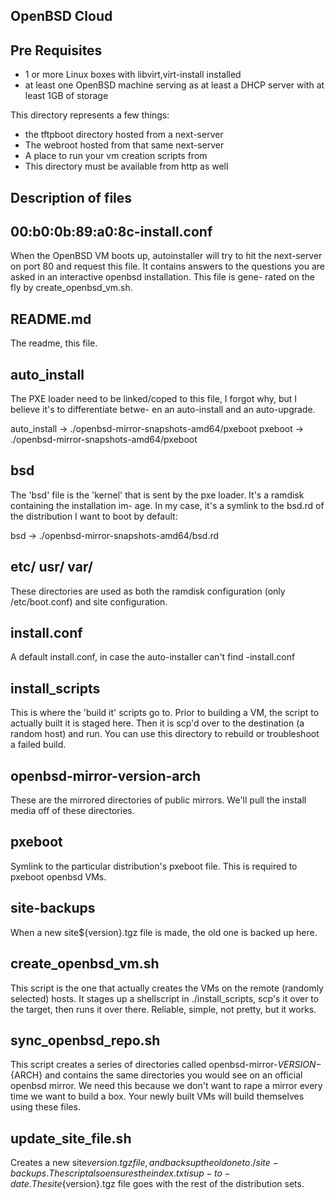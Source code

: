 OpenBSD Cloud
-------------

Pre Requisites
--------------

  * 1 or more Linux boxes with libvirt,virt-install installed
  * at least one OpenBSD machine serving as at least a DHCP server with at least 1GB of storage

This directory represents a few things:

  * the tftpboot directory hosted from a next-server
  * The webroot hosted from that same next-server
  * A place to run your vm creation scripts from
  * This directory must be available from http as well

Description of files
--------------------

00:b0:0b:89:a0:8c-install.conf
------------------------------
When the OpenBSD VM boots up, autoinstaller will try to hit the next-server on port 80 and request this file.
It contains answers to the questions you are asked in an interactive openbsd installation. This file is gene-
rated on  the fly by create_openbsd_vm.sh.

README.md
---------
The readme, this file.

auto_install
------------
The PXE loader need to be linked/coped to this file, I forgot why, but I believe it's to differentiate betwe-
en an auto-install and an auto-upgrade.

auto_install -> ./openbsd-mirror-snapshots-amd64/pxeboot
pxeboot -> ./openbsd-mirror-snapshots-amd64/pxeboot

bsd
---
The 'bsd' file is the 'kernel' that is sent by the pxe loader. It's a ramdisk containing the installation im-
age. In my case, it's a symlink to the bsd.rd of the distribution I want to boot by default:

bsd -> ./openbsd-mirror-snapshots-amd64/bsd.rd

etc/ usr/ var/
--------------
These directories are used as both the ramdisk configuration (only /etc/boot.conf) and site configuration.

install.conf
------------
A default install.conf, in case the auto-installer can't find <mac>-install.conf

install_scripts
---------------
This is where the 'build it' scripts go to. Prior to building a VM, the script to actually built it is staged
here. Then it is scp'd over to the destination (a random host) and run. You can use this directory to rebuild
or troubleshoot a failed build.

openbsd-mirror-version-arch
----------------
These are the mirrored directories of public mirrors. We'll pull the install media off of these directories.

pxeboot
-------
Symlink to the particular distribution's pxeboot file. This is required to pxeboot openbsd VMs.

site-backups
------------
When a new site${version}.tgz file is made, the old one is backed up here.

create_openbsd_vm.sh
--------------------
This script is the one that actually creates the VMs on the remote (randomly selected) hosts. It stages up a
shellscript in ./install_scripts, scp's it over to the target, then runs it over there. Reliable, simple, not
pretty, but it works. 

sync_openbsd_repo.sh
--------------------
This script creates a series of directories called openbsd-mirror-${VERSION}-${ARCH} and contains the same 
directories you would see on an official openbsd mirror. We need this because we don't want to rape a mirror
every time we want to build a box. Your newly built VMs will build themselves using these files.

update_site_file.sh
-------------------
Creates a new site${version}.tgz file, and backs up the old one to ./site-backups. The script also ensures the
index.txt is up-to-date. The site${version}.tgz file goes with the rest of the distribution sets.

